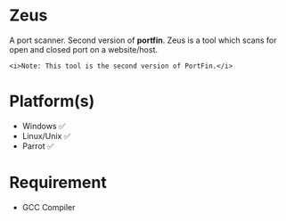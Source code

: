 # Zeus
A port scanner. Second version of <b>portfin</b>.
Zeus is a tool which scans for open and closed port on a website/host.
```
<i>Note: This tool is the second version of PortFin.</i>
```

# Platform(s)
* Windows  ✅
* Linux/Unix    ✅
* Parrot    ✅

# Requirement
* GCC Compiler
